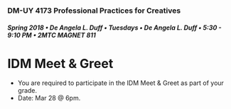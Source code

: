 ### DM-UY 4173 Professional Practices for Creatives
##### Spring 2018 • De Angela L. Duff • Tuesdays • De Angela L. Duff • 5:30 - 9:10 PM • 2MTC MAGNET 811

# IDM Meet &amp; Greet

* You are required to participate in the IDM Meet & Greet as part of your grade.
* Date: Mar 28 @ 6pm.




